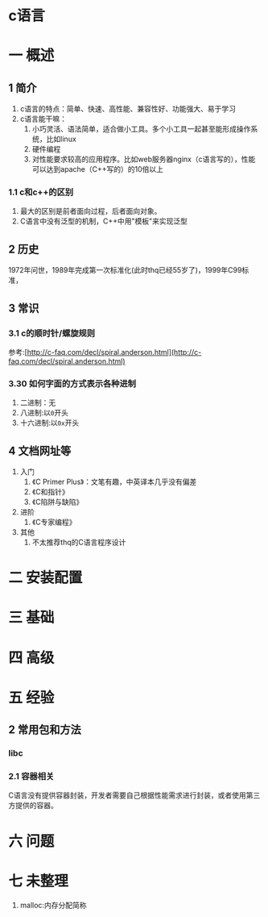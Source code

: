 # c语言
# 一 概述

## 1 简介
1. c语言的特点：简单、快速、高性能、兼容性好、功能强大、易于学习
2. c语言能干嘛：
    1. 小巧灵活、语法简单，适合做小工具。多个小工具一起甚至能形成操作系统，比如linux
    2. 硬件编程
    3. 对性能要求较高的应用程序。比如web服务器nginx（c语言写的），性能可以达到apache（C++写的）的10倍以上
    
### 1.1 c和c++的区别
1. 最大的区别是前者面向过程，后者面向对象。
2. C语言中没有泛型的机制，C++中用"模板"来实现泛型

## 2 历史
1972年问世，1989年完成第一次标准化(此时thq已经55岁了)，1999年C99标准，
    
## 3 常识
### 3.1 c的顺时针/螺旋规则
参考:[http://c-faq.com/decl/spiral.anderson.html](http://c-faq.com/decl/spiral.anderson.html)

### 3.30 如何字面的方式表示各种进制
1. 二进制：无
2. 八进制:以`0`开头
3. 十六进制:以`0x`开头

## 4 文档网址等
1. 入门
    1. 《C Primer Plus》：文笔有趣，中英译本几乎没有偏差
    2. 《C和指针》
    3. 《C陷阱与缺陷》
2. 进阶
    1. 《C专家编程》
2. 其他
    1. 不太推荐thq的C语言程序设计

# 二 安装配置
# 三 基础
# 四 高级
# 五 经验
## 2 常用包和方法
### libc
### 2.1 容器相关
C语言没有提供容器封装，开发者需要自己根据性能需求进行封装，或者使用第三方提供的容器。

# 六 问题

# 七 未整理
1. malloc:内存分配简称